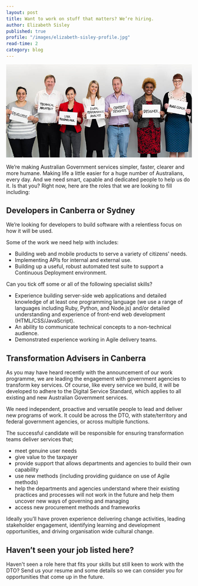```yaml
---
layout: post
title: Want to work on stuff that matters? We’re hiring.
author: Elizabeth Sisley
published: true
profile: "/images/elizabeth-sisley-profile.jpg"
read-time: 2
category: blog
---
```


![DTO Team](/images/team-photo-banner.jpg)

We’re making Australian Government services simpler, faster, clearer and more humane. Making life a little easier for a huge number of Australians, every day. And we need smart, capable and dedicated people to help us do it. Is that you? Right now, here are the roles that we are looking to fill including:

## Developers in Canberra or Sydney

We’re looking for developers to build software with a relentless focus on how it will be used. 

Some of the work we need help with includes:

* Building web and mobile products to serve a variety of citizens' needs.
* Implementing APIs for internal and external use.
* Building up a useful, robust automated test suite to support a Continuous Deployment environment.
 
Can you tick off some or all of the following specialist skills?

* Experience building server-side web applications and detailed knowledge of at least one programming language (we use a range of languages including Ruby, Python, and Node.js) and/or detailed understanding and experience of front-end web development (HTML/CSS/JavaScript).
* An ability to communicate technical concepts to a non-technical audience.
* Demonstrated experience working in Agile delivery teams.

## Transformation Advisers in Canberra

As you may have heard recently with the announcement of our work programme, we are leading the engagement with government agencies to transform key services. Of course, like every service we build, it will be developed to adhere to the Digital Service Standard, which applies to all existing and new Australian Government services.

We need independent, proactive and versatile people to lead and deliver new programs of work. It could be across the DTO, with state/territory and federal government agencies, or across multiple functions. 

The successful candidate will be responsible for ensuring transformation teams deliver services that;

* meet genuine user needs
* give value to the taxpayer
* provide support that allows departments and agencies to build their own capability
* use new methods (including providing guidance on use of Agile methods)
* help the departments and agencies understand where their existing practices and processes will not work in the future and help them uncover new ways of governing and managing
* access new procurement methods and frameworks

Ideally you’ll have proven experience delivering change activities, leading stakeholder engagement, identifying learning and development opportunities, and driving organisation wide cultural change.

## Haven’t seen your job listed here?

Haven't seen a role here that fits your skills but still keen to work with the DTO? 
Send us your resume and some details so we can consider you for opportunities that come up in the future.
